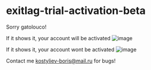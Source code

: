 # exitlag-trial-activation-beta
Sorry gatolouco!

If it shows it, your account will be activated
![image](https://user-images.githubusercontent.com/90611639/138871579-00128ee9-a926-4845-9df7-9637176c5d2e.png)


If it shows it, your account wont be activated
![image](https://user-images.githubusercontent.com/90611639/138871538-5ebe38be-ec6d-4108-93c2-10175b098ad5.png)

Contact me kostyliev-boris@mail.ru for bugs!
